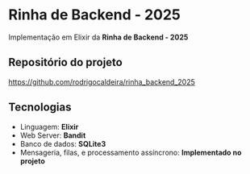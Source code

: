 # Rinha de Backend - 2025
Implementação em Elixir da **Rinha de Backend - 2025**

## Repositório do projeto
https://github.com/rodrigocaldeira/rinha_backend_2025

## Tecnologias
- Linguagem: **Elixir**
- Web Server: **Bandit**
- Banco de dados: **SQLite3**
- Mensageria, filas, e processamento assíncrono: **Implementado no projeto**

